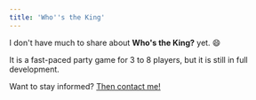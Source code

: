 ```yaml
---
title: 'Who''s the King'
---
```


I don't have much to share about **Who's the King?** yet. :smile:

It is a fast-paced party game for 3 to 8 players, but it is still in full development.

Want to stay informed? [Then contact me!](/contact)